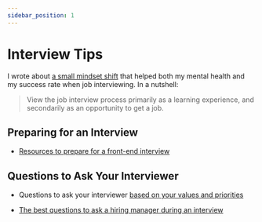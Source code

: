```yaml
---
sidebar_position: 1
---
```


# Interview Tips

I wrote about [a small mindset shift](https://blog.caitlinfloyd.com/job-hunting-as-a-junior-developer) that helped both my mental health and my success rate when job interviewing. In a nutshell:

> View the job interview process primarily as a learning experience, and secondarily as an opportunity to get a job.

## Preparing for an Interview

- [Resources to prepare for a front-end interview](https://twitter.com/RandallKanna/status/1279205300004777984)

## Questions to Ask Your Interviewer

- Questions to ask your interviewer [based on your values and priorities](https://www.keyvalues.com/culture-queries)

- [The best questions to ask a hiring manager during an interview](https://lifehacker.com/the-best-questions-to-ask-a-hiring-manager-during-an-in-1849826701)
